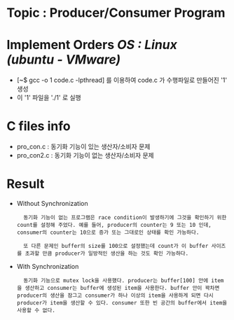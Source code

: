 # Topic : Producer/Consumer Program

# Implement Orders *OS : Linux (ubuntu - VMware)*
 -  [~$ gcc -o 1 code.c -lpthread] 를 이용하여 code.c 가 수행파일로 만들어진 '1' 생성
 -  이 '1' 파일을 './1' 로 실행

# C files info
 - pro_con.c : 동기화 기능이 있는 생산자/소비자 문제
 - pro_con2.c : 동기화 기능이 없는 생산자/소비자 문제

# Result
- Without Synchronization

        동기화 기능이 없는 프로그램은 race condition이 발생하기에 그것을 확인하기 위한 count를 설정해 주었다. 예를 들어, producer의 counter는 9 또는 10 인데, consumer의 counter는 10으로 증가 또는 그대로인 상태를 확인 가능하다.

        또 다른 문제인 buffer의 size를 100으로 설정했는데 count가 이 buffer 사이즈를 초과할 만큼 producer가 일방적인 생산을 하는 것도 확인 가능하다.

- With Synchronization

        동기화 기능으로 mutex lock을 사용했다. producer는 buffer[100] 안에 item을 생산하고 consumer는 buffer에 생성된 item을 사용한다. buffer 안이 꽉차면 producer의 생산을 잠그고 consumer가 하나 이상의 item을 사용하게 되면 다시 producer가 item을 생산할 수 있다. consumer 또한 빈 공간의 buffer에서 item을 사용할 수 없다.